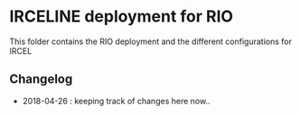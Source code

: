 # IRCELINE deployment for RIO

This folder contains the RIO deployment and the different configurations for IRCEL

## Changelog
* 2018-04-26 : keeping track of changes here now..
